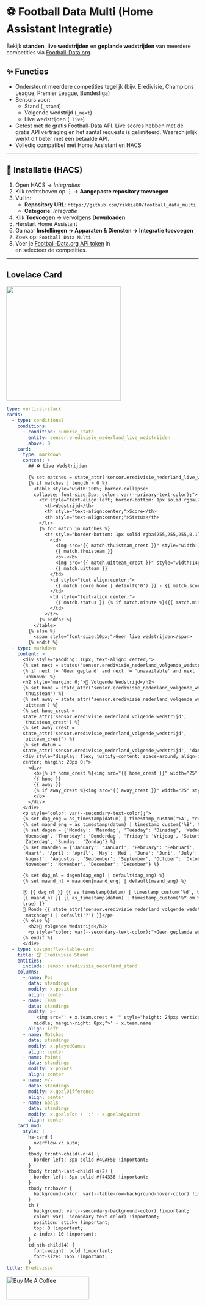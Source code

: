# ⚽ Football Data Multi (Home Assistant Integratie)

Bekijk **standen**, **live wedstrijden** en **geplande wedstrijden** van meerdere competities via [Football-Data.org](https://www.football-data.org/).

## ✨ Functies
- Ondersteunt meerdere competities tegelijk (bijv. Eredivisie, Champions League, Premier League, Bundesliga)
- Sensors voor:
  - Stand (`_stand`)
  - Volgende wedstrijd (`_next`)
  - Live wedstrijden (`_live`)
- Getest met de gratis Football-Data API. Live scores hebben met de gratis API vertraging en het aantal requests is gelimiteerd. Waarschijnlijk werkt dit beter met een betaalde API.
- Volledig compatibel met Home Assistant en HACS

---

## 🧩 Installatie (HACS)

1. Open HACS → *Integraties*  
2. Klik rechtsboven op **⋮ → Aangepaste repository toevoegen**
3. Vul in:
   - **Repository URL**: `https://github.com/rikkie80/football_data_multi`
   - **Categorie**: *Integratie*
4. Klik **Toevoegen** → vervolgens **Downloaden**
5. Herstart Home Assistant
6. Ga naar **Instellingen → Apparaten & Diensten → Integratie toevoegen**
7. Zoek op: `Football Data Multi`
8. Voer je [Football-Data.org API token](https://www.football-data.org/client/register) in  
   en selecteer de competities.

---

## Lovelace Card

<img src="https://github.com/user-attachments/assets/b72bbd59-18f9-4e3d-b6ab-ccaaeb274f99" width="300">

```yaml
type: vertical-stack
cards:
  - type: conditional
    conditions:
      - condition: numeric_state
        entity: sensor.eredivisie_nederland_live_wedstrijden
        above: 0
    card:
      type: markdown
      content: >
        ## ⚽ Live Wedstrijden
      
        {% set matches = state_attr('sensor.eredivisie_nederland_live_wedstrijden', 'matches') | default([]) %}
        {% if matches | length > 0 %}
          <table style="width:100%; border-collapse:
          collapse; font-size:3px; color: var(--primary-text-color);">
            <tr style="text-align:left; border-bottom: 1px solid rgba(255,255,255,0.2);">
              <th>Wedstrijd</th>
              <th style="text-align:center;">Score</th>
              <th style="text-align:center;">Status</th>
            </tr>
            {% for match in matches %}
              <tr style="border-bottom: 1px solid rgba(255,255,255,0.1); vertical-align: middle;">
                <td>
                  <img src="{{ match.thuisteam_crest }}" style="width:14px; height:14px; vertical-align:middle; margin-right:4px;">
                  {{ match.thuisteam }}
                  <b>-</b>
                  <img src="{{ match.uitteam_crest }}" style="width:14px; height:14px; vertical-align:middle; margin:0 4px;">
                  {{ match.uitteam }}
                </td>
                <td style="text-align:center;">
                  {{ match.score_home | default('0') }} - {{ match.score_away | default('0') }}
                </td>
                <td style="text-align:center;">
                  {{ match.status }} {% if match.minute %}({{ match.minute }}'){% endif %}
                </td>
              </tr>
            {% endfor %}
          </table>
        {% else %}
          <span style="font-size:10px;">Geen live wedstrijden</span>
        {% endif %}
  - type: markdown
    content: >
      <div style="padding: 16px; text-align: center;">
      {% set next = states('sensor.eredivisie_nederland_volgende_wedstrijd') %}
      {% if next != 'Geen gepland' and next != 'unavailable' and next !=
      'unknown' %}
      <h2 style="margin: 0;">📅 Volgende Wedstrijd</h2>
      {% set home = state_attr('sensor.eredivisie_nederland_volgende_wedstrijd',
      'thuisteam') %}
      {% set away = state_attr('sensor.eredivisie_nederland_volgende_wedstrijd',
      'uitteam') %}
      {% set home_crest =
      state_attr('sensor.eredivisie_nederland_volgende_wedstrijd',
      'thuisteam_crest') %}
      {% set away_crest =
      state_attr('sensor.eredivisie_nederland_volgende_wedstrijd',
      'uitteam_crest') %}
      {% set datum =
      state_attr('sensor.eredivisie_nederland_volgende_wedstrijd', 'datum') %}
      <div style="display: flex; justify-content: space-around; align-items:
      center; margin: 20px 0;">
        <div>
          <b>{% if home_crest %}<img src="{{ home_crest }}" width="25" style="display: block; margin: 0 auto;">{% endif %}
          {{ home }} -
          {{ away }}
          {% if away_crest %}<img src="{{ away_crest }}" width="25" style="display: block; margin: 0 auto;">{% endif %}
          </b>
        </div>
      </div>
      <p style="color: var(--secondary-text-color);">
      {% set dag_eng = as_timestamp(datum) | timestamp_custom('%A', true) %}
      {% set maand_eng = as_timestamp(datum) | timestamp_custom('%B', true) %}
      {% set dagen = {'Monday': 'Maandag', 'Tuesday': 'Dinsdag', 'Wednesday':
      'Woensdag', 'Thursday': 'Donderdag', 'Friday': 'Vrijdag', 'Saturday':
      'Zaterdag', 'Sunday': 'Zondag'} %}
      {% set maanden = {'January': 'Januari', 'February': 'Februari', 'March':
      'Maart', 'April': 'April', 'May': 'Mei', 'June': 'Juni', 'July': 'Juli',
      'August': 'Augustus', 'September': 'September', 'October': 'Oktober',
      'November': 'November', 'December': 'December'} %}

      {% set dag_nl = dagen[dag_eng] | default(dag_eng) %}
      {% set maand_nl = maanden[maand_eng] | default(maand_eng) %}

      🕐 {{ dag_nl }} {{ as_timestamp(datum) | timestamp_custom('%d', true) }}
      {{ maand_nl }} {{ as_timestamp(datum) | timestamp_custom('%Y om %H:%M',
      true) }}
      📍 Ronde {{ state_attr('sensor.eredivisie_nederland_volgende_wedstrijd',
      'matchday') | default('?') }}</p>
      {% else %}
        <h2>📅 Volgende Wedstrijd</h2>
        <p style="color: var(--secondary-text-color);">Geen geplande wedstrijden gevonden</p>
      {% endif %}
      </div>
  - type: custom:flex-table-card
    title: 🏆 Eredivisie Stand
    entities:
      include: sensor.eredivisie_nederland_stand
    columns:
      - name: Pos
        data: standings
        modify: x.position
        align: center
      - name: Team
        data: standings
        modify: >-
          '<img src="' + x.team.crest + '" style="height: 24px; vertical-align:
          middle; margin-right: 8px;">' + x.team.name
        align: left
      - name: Matches
        data: standings
        modify: x.playedGames
        align: center
      - name: Points
        data: standings
        modify: x.points
        align: center
      - name: +/-
        data: standings
        modify: x.goalDifference
        align: center
      - name: Goals
        data: standings
        modify: x.goalsFor + ':' + x.goalsAgainst
        align: center
    card_mod:
      style: |
        ha-card {
          overflow-x: auto;
        }
        tbody tr:nth-child(-n+4) {
          border-left: 3px solid #4CAF50 !important;
        }
        tbody tr:nth-last-child(-n+2) {
          border-left: 3px solid #f44336 !important;
        }
        tbody tr:hover {
          background-color: var(--table-row-background-hover-color) !important;
        }
        th {
          background: var(--secondary-background-color) !important;
          color: var(--secondary-text-color) !important;
          position: sticky !important;
          top: 0 !important;
          z-index: 10 !important;
        }
        td:nth-child(4) {
          font-weight: bold !important;
          font-size: 16px !important;
        }
title: Eredivisie
```

<a href="https://www.buymeacoffee.com/rikkie80" target="_blank"><img src="https://cdn.buymeacoffee.com/buttons/v2/default-yellow.png" alt="Buy Me A Coffee" style="height: 60px !important;width: 217px !important;" ></a>
```

